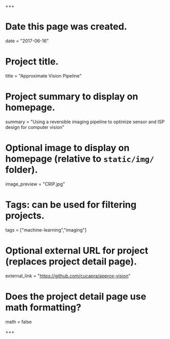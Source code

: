 +++
# Date this page was created.
date = "2017-06-16"

# Project title.
title = "Approximate Vision Pipeline"

# Project summary to display on homepage.
summary = "Using a reversible imaging pipeline to optimize sensor and ISP design for computer vision"

# Optional image to display on homepage (relative to `static/img/` folder).
image_preview = "CRIP.jpg"

# Tags: can be used for filtering projects.
tags = ["machine-learning","imaging"]

# Optional external URL for project (replaces project detail page).
external_link = "https://github.com/cucapra/approx-vision"

# Does the project detail page use math formatting?
math = false

+++

